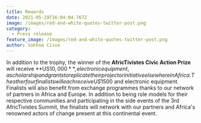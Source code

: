 ```yaml
---
title: Rewards
date: 2021-05-29T16:04:04.767Z
image: /images/red-and-white-quotes-twitter-post.png
category:
  - Press release
feature_image: /images/red-and-white-quotes-twitter-post.png
author: Sokhna Cisse
---
```

 
In addition to the trophy, the winner of the **AfricTivistes Civic Action Prize** will receive **US$10,000**, electronic equipment, a scholarship and grants to replicate their project or initiative elsewhere in Africa.  The other four finalists will each receive US$1500 and electronic equipment. Finalists will also benefit from exchange programmes thanks to our network of partners in Africa and Europe.
In addition to being role models for their respective communities and participating in the side events of the 3rd AfricTivistes Summit, the finalists will network with our partners and Africa's renowned actors of change present at this continental event.